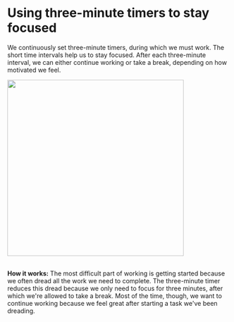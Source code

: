 # Using three-minute timers to stay focused  

We continuously set three-minute timers, during which we must work. The short time intervals help us to stay focused. After each three-minute interval, we can either continue working or take a break, depending on how motivated we feel.  

<img src="https://github.com/maximilian-ho/articles/assets/94465856/9bdfeeb1-2880-42c4-b1d9-e549b91c9026" width="400">
<br><br>

**How it works:** The most difficult part of working is getting started because we often dread all the work we need to complete. The three-minute timer reduces this dread because we only need to focus for three minutes, after which we're allowed to take a break. Most of the time, though, we want to continue working because we feel great after starting a task we've been dreading. 
